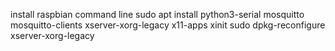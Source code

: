 install raspbian command line
sudo apt install python3-serial mosquitto mosquitto-clients xserver-xorg-legacy  x11-apps  xinit
 sudo dpkg-reconfigure xserver-xorg-legacy 
